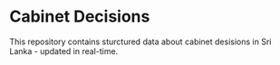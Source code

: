 # Cabinet Decisions

This repository contains sturctured data about cabinet desisions in Sri Lanka - updated in real-time.